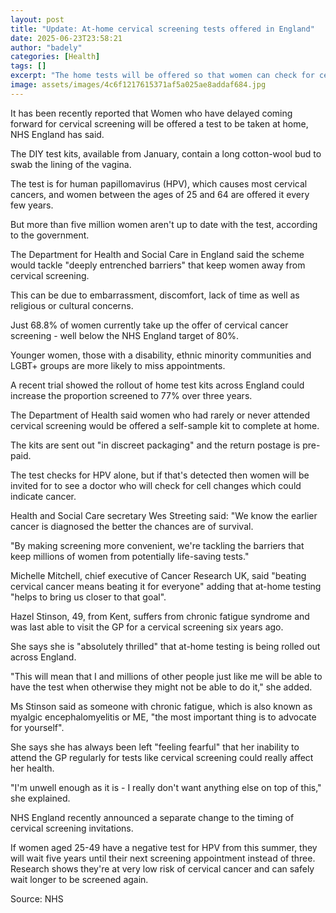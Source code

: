 ```yaml
---
layout: post
title: "Update: At-home cervical screening tests offered in England"
date: 2025-06-23T23:58:21
author: "badely"
categories: [Health]
tags: []
excerpt: "The home tests will be offered so that women can check for cervical cancer without visiting a GP."
image: assets/images/4c6f1217615371af5a025ae8addaf684.jpg
---
```


It has been recently reported that Women who have delayed coming forward for cervical screening will be offered a test to be taken at home, NHS England has said.

The DIY test kits, available from January, contain a long cotton-wool bud to swab the lining of the vagina.

The test is for human papillomavirus (HPV), which causes most cervical cancers, and  women between the ages of 25 and 64 are offered it every few years.

But more than five million women aren't up to date with the test, according to the government.

The Department for Health and Social Care in England said the scheme would  tackle "deeply entrenched barriers" that keep women away from cervical screening.

This can be due to embarrassment, discomfort, lack of time as well as religious or cultural concerns.

Just 68.8% of women currently take up the offer of cervical cancer screening - well below the NHS England target of 80%.

Younger women, those with a disability, ethnic minority communities and LGBT+ groups are more likely to miss appointments.

A recent trial showed the rollout of home test kits across England could increase the proportion screened to 77% over three years.

The Department of Health said women who had rarely or never attended cervical screening would be offered a self-sample kit to complete at home. 

The kits are sent out "in discreet packaging" and the return postage is pre-paid. 

The test checks for HPV alone, but if that's detected then women will be invited for to see a doctor who will check for cell changes which could indicate cancer.

Health and Social Care secretary Wes Streeting said: "We know the earlier cancer is diagnosed the better the chances are of survival. 

"By making screening more convenient, we're tackling the barriers that keep millions of women from potentially life-saving tests."

Michelle Mitchell, chief executive of Cancer Research UK, said "beating cervical cancer means beating it for everyone" adding that at-home testing "helps to bring us closer to that goal".

Hazel Stinson, 49, from Kent, suffers from chronic fatigue syndrome and was last able to visit the GP for a cervical screening six years ago.

She says she is "absolutely thrilled" that at-home testing is being rolled out across England.

"This will mean that I and millions of other people just like me will be able to have the test when otherwise they might not be able to do it," she added.

Ms Stinson said as someone with chronic fatigue, which is also known as myalgic encephalomyelitis or ME, "the most important thing is to advocate for yourself".

She says she has always been left "feeling fearful" that her inability to attend the GP regularly for tests like cervical screening could really affect her health.

"I'm unwell enough as it is - I really don't want anything else on top of this," she explained.

NHS England recently announced a separate change to the timing of cervical screening invitations.

If women aged 25-49 have a negative test for HPV from this summer, they will wait five years until their next screening appointment instead of three. Research shows they're at very low risk of cervical cancer and can safely wait longer to be screened again.

Source: NHS

